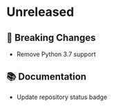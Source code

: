 # Unreleased 

## 🚨 Breaking Changes
* Remove Python 3.7 support

## 📚 Documentation
* Update repository status badge
